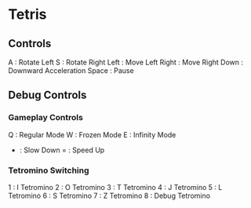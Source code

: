 # Tetris
## Controls
A : Rotate Left
S : Rotate Right
Left : Move Left
Right : Move Right
Down : Downward Acceleration
Space : Pause
## Debug Controls
### Gameplay Controls
Q : Regular Mode
W : Frozen Mode
E : Infinity Mode
- : Slow Down
= : Speed Up
### Tetromino Switching
1 : I Tetromino
2 : O Tetromino
3 : T Tetromino
4 : J Tetromino
5 : L Tetromino
6 : S Tetromino
7 : Z Tetromino
8 : Debug Tetromino
